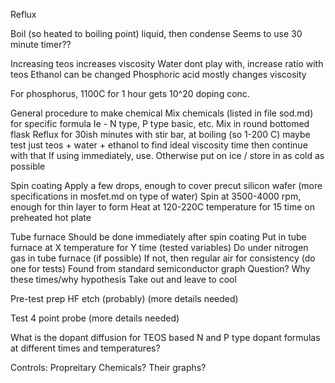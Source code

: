 Reflux

Boil (so heated to boiling point) liquid, then condense 
Seems to use 30 minute timer??

Increasing teos increases viscosity
Water dont play with, increase ratio with teos
Ethanol can be changed
Phosphoric acid mostly changes viscosity

For phosphorus, 1100C for 1 hour gets 10^20 doping conc. 

General procedure to make chemical
Mix chemicals (listed in file sod.md) for specific formula 
Ie - N type, P type basic, etc.
Mix in round bottomed flask
Reflux for 30ish minutes with stir bar, at boiling (so 1-200 C) maybe test just teos + water + ethanol to find ideal viscosity time then continue with that
If using immediately, use. Otherwise put on ice / store in as cold as possible

Spin coating
Apply a few drops, enough to cover precut silicon wafer (more specifications in mosfet.md on type of water)
Spin at 3500-4000 rpm, enough for thin layer to form
Heat at 120-220C temperature for 15 time on preheated hot plate

Tube furnace
Should be done immediately after spin coating
Put in tube furnace at X temperature for Y time (tested variables)
Do under nitrogen gas in tube furnace (if possible)
If not, then regular air for consistency (do one for tests)
Found from standard semiconductor graph
Question? Why these times/why hypothesis
Take out and leave to cool

Pre-test prep
HF etch (probably) (more details needed) 

Test
4 point probe (more details needed)

What is the dopant diffusion for TEOS based N and P type dopant formulas at different times and temperatures?

Controls:
Propreitary Chemicals?
Their graphs?
